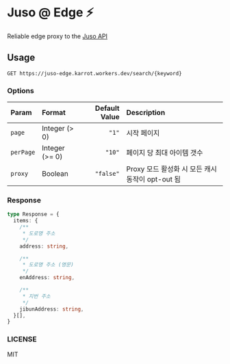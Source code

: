 # Juso @ Edge ⚡

Reliable edge proxy to the [Juso API](https://www.juso.go.kr/addrlink/devAddrLinkRequestGuide.do?menu=roadApi)

## Usage

```http
GET https://juso-edge.karrot.workers.dev/search/{keyword}
```

### Options

| Param     | Format         | Default Value    | Description |
| :-------- | :------------- | ---------------: | :---------- |
| `page`    | Integer (>  0) |            `"1"` | 시작 페이지 |
| `perPage` | Integer (>= 0) |           `"10"` | 페이지 당 최대 아이템 갯수 |
| `proxy`   | Boolean        |        `"false"` | Proxy 모드 활성화 시 모든 캐시 동작이 opt-out 됨 |

### Response

```ts
type Response = {
  items: {
    /**
     * 도로명 주소
     */
    address: string,

    /**
     * 도로명 주소 (영문)
     */
    enAddress: string,

    /**
     * 지번 주소
     */
    jibunAddress: string,
  }[],
}
```

### LICENSE

MIT
